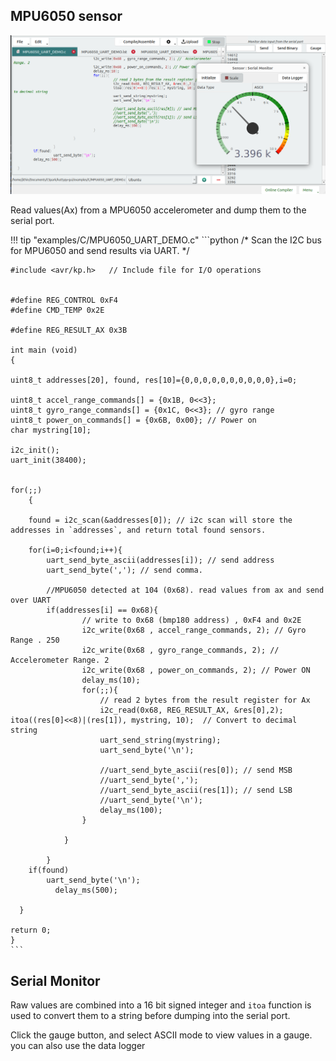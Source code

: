 ## MPU6050 sensor

![Screenshot](../images/ide/mpumonitor.png)

 Read values(Ax) from a MPU6050 accelerometer and dump them to the serial port.

!!! tip "examples/C/MPU6050_UART_DEMO.c"
	```python
	/*
	Scan the I2C bus for MPU6050 and send results via UART.
	*/
	
	#include <avr/kp.h>   // Include file for I/O operations
	
	
	#define REG_CONTROL 0xF4
	#define CMD_TEMP 0x2E
	
	#define REG_RESULT_AX 0x3B
	
	int main (void)
	{
	
	uint8_t addresses[20], found, res[10]={0,0,0,0,0,0,0,0,0,0},i=0;
	
	uint8_t accel_range_commands[] = {0x1B, 0<<3};
	uint8_t gyro_range_commands[] = {0x1C, 0<<3}; // gyro range
	uint8_t power_on_commands[] = {0x6B, 0x00}; // Power on
	char mystring[10];
	
	i2c_init();
	uart_init(38400);
	
	
	for(;;)
	    {
	
		found = i2c_scan(&addresses[0]); // i2c scan will store the addresses in `addresses`, and return total found sensors.
	
		for(i=0;i<found;i++){	
			uart_send_byte_ascii(addresses[i]); // send address
			uart_send_byte(','); // send comma.
	
			//MPU6050 detected at 104 (0x68). read values from ax and send over UART
			if(addresses[i] == 0x68){
					// write to 0x68 (bmp180 address) , 0xF4 and 0x2E
					i2c_write(0x68 , accel_range_commands, 2); // Gyro Range . 250
					i2c_write(0x68 , gyro_range_commands, 2); //  Accelerometer Range. 2
					i2c_write(0x68 , power_on_commands, 2); // Power ON
					delay_ms(10);
					for(;;){
						// read 2 bytes from the result register for Ax
						i2c_read(0x68, REG_RESULT_AX, &res[0],2);							itoa((res[0]<<8)|(res[1]), mystring, 10);  // Convert to decimal string
						uart_send_string(mystring);
						uart_send_byte('\n');
	
						//uart_send_byte_ascii(res[0]); // send MSB
						//uart_send_byte(',');
						//uart_send_byte_ascii(res[1]); // send LSB
						//uart_send_byte('\n');
						delay_ms(100);
					}
	
				}
	
			}
		if(found)
			uart_send_byte('\n');
	          delay_ms(500);
	
	  }
	
	return 0;
	}
	```

## Serial Monitor

Raw values are combined into a 16 bit signed integer and `itoa` function is used to convert them
to a string before dumping into the serial port.

Click the gauge button, and select ASCII mode to view values in a gauge. you can also use the data logger 